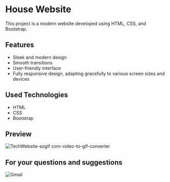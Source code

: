 # House Website

This project is a modern website developed using HTML, CSS, and Bootstrap.

## Features

- Sleek and modern design
- Smooth transitions 
- User-friendly interface
- Fully responsive design, adapting gracefully to various screen sizes and devices

## Used Technologies 

- HTML
- CSS
- Bootstrap
## Preview 
![TechWebsite-ezgif com-video-to-gif-converter](https://github.com/MehmetPolat20/tech-website/assets/150278524/32385548-a9ac-43b2-9950-3eaea3af714a)


## For your questions and suggestions
<a href="mailto:mehmet.polat2035@gmail.com" target="_blank" style="text-decoration: none;">
    <img src="https://img.shields.io/badge/Gmail-D14836.svg?style=for-the-badge&logo=Gmail&logoColor=white" alt="Gmail">
</a>
